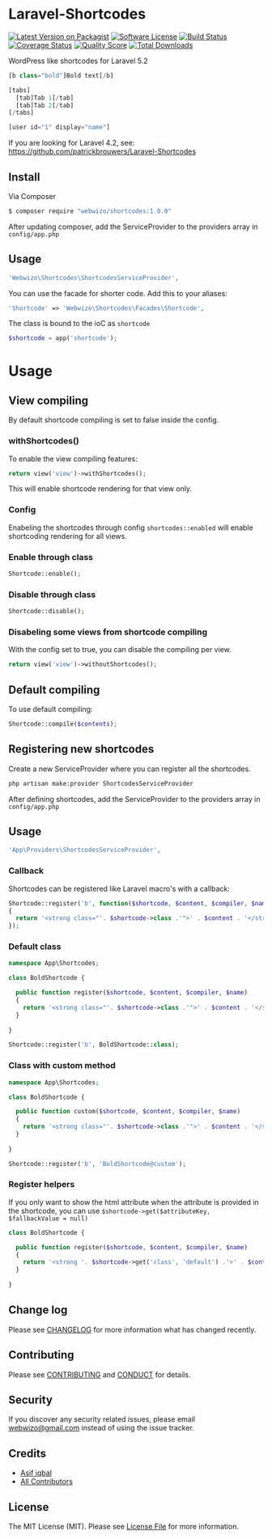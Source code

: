 # Laravel-Shortcodes

[![Latest Version on Packagist][ico-version]][link-packagist]
[![Software License][ico-license]](LICENSE.md)
[![Build Status][ico-travis]][link-travis]
[![Coverage Status][ico-scrutinizer]][link-scrutinizer]
[![Quality Score][ico-code-quality]][link-code-quality]
[![Total Downloads][ico-downloads]][link-downloads]

WordPress like shortcodes for Laravel 5.2

```php
[b class="bold"]Bold text[/b]

[tabs]
  [tab]Tab 1[/tab]
  [tab]Tab 2[/tab]
[/tabs]

[user id="1" display="name"]
```

If you are looking for Laravel 4.2, see: https://github.com/patrickbrouwers/Laravel-Shortcodes

## Install

Via Composer

``` bash
$ composer require "webwizo/shortcodes:1.0.0"
```

After updating composer, add the ServiceProvider to the providers array in `config/app.php`

## Usage

```php
'Webwizo\Shortcodes\ShortcodesServiceProvider',
```

You can use the facade for shorter code. Add this to your aliases:

```php
'Shortcode' => 'Webwizo\Shortcodes\Facades\Shortcode',
```

The class is bound to the ioC as `shortcode`

```php
$shortcode = app('shortcode');
```

# Usage

## View compiling

By default shortcode compiling is set to false inside the config. 

### withShortcodes()

To enable the view compiling features:

```php
return view('view')->withShortcodes();
```

This will enable shortcode rendering for that view only.

### Config

Enabeling the shortcodes through config `shortcodes::enabled` will enable shortcoding rendering for all views.

### Enable through class

```php
Shortcode::enable();
```

### Disable through class

```php
Shortcode::disable();
```

### Disabeling some views from shortcode compiling

With the config set to true, you can disable the compiling per view.

```php
return view('view')->withoutShortcodes();
```

## Default compiling

To use default compiling:

```php
Shortcode::compile($contents);
```

## Registering new shortcodes

Create a new ServiceProvider where you can register all the shortcodes.

``` bash
php artisan make:provider ShortcodesServiceProvider
```

After defining shortcodes, add the ServiceProvider to the providers array in `config/app.php`

## Usage

```php
'App\Providers\ShortcodesServiceProvider',
```

### Callback

Shortcodes can be registered like Laravel macro's with a callback:

```php
Shortcode::register('b', function($shortcode, $content, $compiler, $name)
{
  return '<strong class="'. $shortcode->class .'">' . $content . '</strong>';
});
```

### Default class

```php
namespace App\Shortcodes;

class BoldShortcode {

  public function register($shortcode, $content, $compiler, $name)
  {
    return '<strong class="'. $shortcode->class .'">' . $content . '</strong>';
  }
  
}

Shortcode::register('b', BoldShortcode::class);
```

### Class with custom method

```php
namespace App\Shortcodes;

class BoldShortcode {

  public function custom($shortcode, $content, $compiler, $name)
  {
    return '<strong class="'. $shortcode->class .'">' . $content . '</strong>';
  }
  
}

Shortcode::register('b', 'BoldShortcode@custom');

```

### Register helpers

If you only want to show the html attribute when the attribute is provided in the shortcode, you can use `$shortcode->get($attributeKey, $fallbackValue = null)`

```php
class BoldShortcode {

  public function register($shortcode, $content, $compiler, $name)
  {
    return '<strong '. $shortcode->get('class', 'default') .'>' . $content . '</strong>';
  }
  
}
```

## Change log

Please see [CHANGELOG](CHANGELOG.md) for more information what has changed recently.

## Contributing

Please see [CONTRIBUTING](CONTRIBUTING.md) and [CONDUCT](CONDUCT.md) for details.

## Security

If you discover any security related issues, please email webwizo@gmail.com instead of using the issue tracker.

## Credits

- [Asif iqbal][link-author]
- [All Contributors][link-contributors]

## License

The MIT License (MIT). Please see [License File](LICENSE.md) for more information.

[ico-version]: https://img.shields.io/packagist/v/webwizo/shortcodes.svg?style=flat-square
[ico-license]: https://img.shields.io/badge/license-MIT-brightgreen.svg?style=flat-square
[ico-travis]: https://img.shields.io/travis/webwizo/shortcodes/master.svg?style=flat-square
[ico-scrutinizer]: https://img.shields.io/scrutinizer/coverage/g/webwizo/shortcodes.svg?style=flat-square
[ico-code-quality]: https://img.shields.io/scrutinizer/g/webwizo/shortcodes.svg?style=flat-square
[ico-downloads]: https://img.shields.io/packagist/dt/webwizo/shortcodes.svg?style=flat-square

[link-packagist]: https://packagist.org/packages/webwizo/shortcodes
[link-travis]: https://travis-ci.org/webwizo/shortcodes
[link-scrutinizer]: https://scrutinizer-ci.com/g/webwizo/shortcodes/code-structure
[link-code-quality]: https://scrutinizer-ci.com/g/webwizo/shortcodes
[link-downloads]: https://packagist.org/packages/webwizo/shortcodes
[link-author]: https://github.com/:author_username
[link-contributors]: ../../contributors
